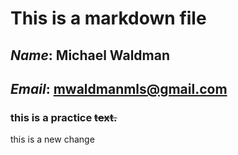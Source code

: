 # This is a markdown file
## *Name*: **Michael Waldman**
## *Email*: **mwaldmanmls@gmail.com**
### this is a practice ~~text.~~
this is a new change